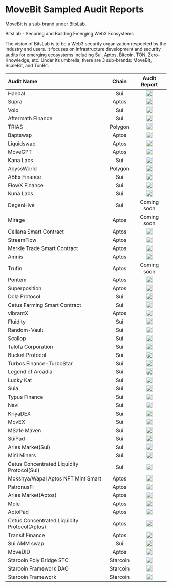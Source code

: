 # MoveBit Sampled Audit Reports
MoveBit is a sub-brand under BitsLab.

BitsLab - Securing and Building Emerging Web3 Ecosystems

The vision of BitsLab is to be a Web3 security organization respected by the industry and users. It focuses on infrastructure development and security audits for emerging ecosystems including Sui, Aptos, Bitcoin, TON, Zero-Knowledge, etc. Under its umbrella, there are 3 sub-brands: MoveBit, ScaleBit, and TonBit.

| Audit Name                        |   Chain   |                                  Audit Report                                   |
| :----------------------------- | :---------: | :-----------------------------------------------------------------------: |
| Haedal      |     Sui     |     <a href="https://movebit.xyz/reports/Haedal-Final-Audit-Report.pdf"><img width="20" src="./pdf.png" /></a>
| Supra      |     Aptos     |     <a href="https://movebit.xyz/reports/Supra-Smart-Contract-Audit-Report.pdf"><img width="20" src="./pdf.png" /></a>
| Volo      |     Sui     |     <a href="https://movebit.xyz/reports/Volo-Smart-Contract-Audit-Report.pdf"><img width="20" src="./pdf.png" /></a>
| Aftermath Finance      |     Sui     |     <a href="https://movebit.xyz/reports/Aftermath-Finance-Liquid-Staking-Derivative-Audit-Report.pdf"><img width="20" src="./pdf.png" /></a>
| TRIAS      |     Polygon     |     <a href="https://movebit.xyz/reports/Trias-Audit-Report.pdf"><img width="20" src="./pdf.png" /></a>
| Baptswap      |     Aptos     |     <a href="https://movebit.xyz/reports/BAPTSWAP-Final-Audit-Report.pdf"><img width="20" src="./pdf.png" /></a>
| Liquidswap      |     Aptos     |     <a href="https://movebit.xyz/reports/Pontem-Liquidity-Swap-Formal-Verification-Audit-Report.pdf"><img width="20" src="./pdf.png" /></a>
| MoveGPT      |     Aptos     |     <a href="https://movebit.xyz/reports/MoveGPT-Final-Audit-Report.pdf"><img width="20" src="./pdf.png" /></a>
| Kana Labs      |     Sui     |     <a href="https://movebit.xyz/reports/Kanalabs-aggregator-Smart-Contract-Final-Audit-Report.pdf"><img width="20" src="./pdf.png" /></a>
| AbyssWorld      |     Polygon     |     <a href="https://movebit.xyz/reports/Abyss-World-Token-Smart-Contract-Audit-Report.pdf"><img width="20" src="./pdf.png" /></a>
| ABEx Finance      |     Sui     |     <a href="https://movebit.xyz/reports/Abex-Smart-Contract-Audit-Report.pdf"><img width="20" src="./pdf.png" /></a>
| FlowX Finance      |     Sui     |     <a href="https://movebit.xyz/reports/FlowX-Final-Audit-Report.pdf"><img width="20" src="./pdf.png" /></a>
| Kuna Labs      |     Sui     |     <a href="https://movebit.xyz/reports/Yield-Optimizer-Final-Audit-Report.pdf"><img width="20" src="./pdf.png" /></a>
| DegenHive      |     Sui     |     Coming soon
| Mirage      |     Aptos     |     Coming soon
| Cellana Smart Contract      |     Aptos     |     <a href="https://movebit.xyz/reports/Cellana-Smart-Contract-Final-Audit-Report.pdf"><img width="20" src="./pdf.png" /></a>
| StreamFlow      |     Aptos     |     <a href="http://movebit.xyz/reports/StreamFlow2-Final-Audit-Report.pdf"><img width="20" src="./pdf.png" /></a>
| Merkle Trade Smart Contract       |     Aptos     |     <a href="https://movebit.xyz/reports/Merkle-Trade-Smart-Contract-Audit-Report.pdf"><img width="20" src="./pdf.png" /></a>
| Amnis       |     Aptos     |     <a href="https://movebit.xyz/reports/Amnis-Final-Audit-Report.pdf"><img width="20" src="./pdf.png" /></a>
| Trufin       |     Aptos     |     Coming soon
| Pontem      |     Aptos     |     <a href="https://movebit.xyz/reports/Pontem-Liquidity-Swap-Formal-Verification-Audit-Report.pdf"><img width="20" src="./pdf.png" /></a>
| Superposition       |     Aptos     |     <a href="http://movebit.xyz/reports/Superposition-Final-Audit-Report.pdf"><img width="20" src="./pdf.png" /></a>
| Dola Protocol       |     Sui     |     <a href="https://movebit.xyz/reports/Dola-Protocol-Final-Audit-Report.pdf"><img width="20" src="./pdf.png" /></a>
| Cetus Farming Smart Contract       |     Sui     |     <a href="https://movebit.xyz/reports/Cetus-Farming-Smart-Contract-Final-Audit-Report.pdf"><img width="20" src="./pdf.png" /></a>
| vibrantX      |     Aptos     |     <a href="https://movebit.xyz/reports/vibrantX-Final-Audit-Report.pdf"><img width="20" src="./pdf.png" /></a>
| Fluidity     |     Sui     |     <a href="https://movebit.xyz/reports/Fluidity-Final-Audit-Report.pdf"><img width="20" src="./pdf.png" /></a>
| Random-Vault     |     Sui     |     <a href="http://movebit.xyz/reports/Random-Vault-Final-Audit-Report.pdf"><img width="20" src="./pdf.png" /></a>
| Scallop       |     Sui     |     <a href="./reports/Scallop-Smart-Contract-Audit-Report.pdf"><img width="20" src="./pdf.png" /></a>
| Talofa Corporation       |     Sui     |     <a href="./reports/Talofa-Corporation-Smart-Contract-Audit-Report.pdf"><img width="20" src="./pdf.png" /></a>
| Bucket Protocol       |     Sui     |     <a href="./reports/Bucket-Protocol-Smart-Contract-Audit-Report.pdf"><img width="20" src="./pdf.png" /></a>
| Turbos Finance-TurboStar        |     Sui     |     <a href="./reports/TurboStar-Smart-Contract-Audit-Report.pdf"><img width="20" src="./pdf.png" /></a>
| Legend of Arcadia        |     Sui     |     <a href="./reports/Legend-of-Arcadia-Smart-Contract-Audit-Report.pdf"><img width="20" src="./pdf.png" /></a>
| Lucky Kat        |     Sui     |     <a href="./reports/LuckyKat-Koban-Smart-Contract-Audit-Report.pdf"><img width="20" src="./pdf.png" /></a>          |
| Suia        |     Sui     |     <a href="./reports/Suia-Smart-Contract-Audit-Report.pdf"><img width="20" src="./pdf.png" /></a>          |
| Typus Finance        |     Sui     |     <a href="./reports/Typus-Finance-Smart-Contract-Audit-Report.pdf"><img width="20" src="./pdf.png" /></a>          |
| Navi        |     Sui     |     <a href="./reports/Navi-Smart-Contract-Audit-Report.pdf"><img width="20" src="./pdf.png" /></a>
| KriyaDEX        |     Sui     |     <a href="./reports/KriyaDEX-Smart-Contract-Audit-Report.pdf"><img width="20" src="./pdf.png" /></a>          |
| MovEX        |     Sui     |     <a href="./reports/MovEx-Smart-Contract-Audit-Report.pdf"><img width="20" src="./pdf.png" /></a>          |
| MSafe Maven        |     Sui     |     <a href="./reports/Maven-Smart-Contract-Audit-Report.pdf"><img width="20" src="./pdf.png" /></a>          |
| SuiPad        |     Sui     |     <a href="./reports/SuiPad-Smart-Contract-Audit-Report.pdf"><img width="20" src="./pdf.png" /></a>          |
| Aries Market(Sui)        |     Sui     |     <a href="./reports/Aries-Smart-Contract-Audit-Report.pdf"><img width="20" src="./pdf.png" /></a>
| Mini Miners        |     Sui     |     <a href="./reports/Mini-Miners-Contract-Audit.pdf"><img width="20" src="./pdf.png" /></a>          |
| Cetus Concentrated Liquidity Protocol(Sui)        |     Sui     |     <a href="./reports/Cetus-Concentrated-Liquidity-Protocol-Sui-Contract-Audit-Report.pdf"><img width="20" src="./pdf.png" /></a>
| Mokshya/Wapal Aptos NFT Mint Smart        |     Aptos     |     <a href="./reports/Mokshya-Wapal-Aptos-NFT-Mint-Smart-Contract-Audit.pdf"><img width="20" src="./pdf.png" /></a>          |
| PatronusFi        |     Aptos     |     <a href="./reports/PatronusFi-Contract-Audit-Report.pdf"><img width="20" src="./pdf.png" /></a>          |
| Aries Market(Aptos)        |     Aptos     |     <a href="./reports/Aries-Market-Contracts-Audit-Report.pdf"><img width="20" src="./pdf.png" /></a>          |
| Mole        |     Aptos     |     <a href="./reports/Mole-Aptos-Audit-Report.pdf"><img width="20" src="./pdf.png" /></a>          |
| AptoPad        |     Aptos     |     <a href="./reports/AptoPad-Aptos-Contracts-Audit-Report.pdf"><img width="20" src="./pdf.png" /></a>          |
| Cetus Concentrated Liquidity Protocol(Aptos)        |     Aptos     |     <a href="./reports/Cetus-Concentrated-Liquidity-Protocol-Aptos-Audit-Report.pdf"><img width="20" src="./pdf.png" /></a>          |
| Transit Finance        |     Aptos     |     <a href="./reports/Transit-Finance-Audit-Report.pdf"><img width="20" src="./pdf.png" /></a>          |
| Sui AMM swap        |     Sui     |     <a href="./reports/Sui-AMM-swap-Contracts-Audit-Report.pdf"><img width="20" src="./pdf.png" /></a>          |
| MoveDID        |     Aptos     |     <a href="./reports/MoveDID-Aptos-Contracts-Audit-Report.pdf"><img width="20" src="./pdf.png" /></a>          |
| Starcoin Poly Bridge STC        |     Starcoin     |     <a href="./reports/Starcoin-Poly-Bridge-STC-Contracts-Audit-Report.pdf"><img width="20" src="./pdf.png" /></a>          |
| Starcoin Framework DAO        |     Starcoin     |     <a href="./reports/Starcoin-Framework-DAO-Audit-Report.pdf"><img width="20" src="./pdf.png" /></a>          |
| Starcoin Framework        |     Starcoin     |     <a href="./reports/Starcoin-Framework-Audit-Report.pdf"><img width="20" src="./pdf.png" /></a>          |

